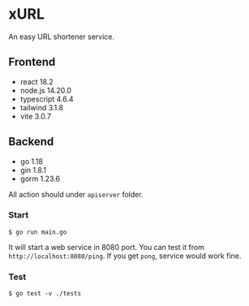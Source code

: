 # xURL

An easy URL shortener service.

## Frontend
- react 18.2
- node.js 14.20.0
- typescript 4.6.4
- tailwind 3.1.8
- vite 3.0.7


## Backend

- go 1.18
- gin 1.8.1
- gorm 1.23.6

All action should under `apiserver` folder.

### Start

    $ go run main.go

It will start a web service in 8080 port.
You can test it from `http://localhost:8080/ping`. If you get `pong`, service would work fine.

### Test

    $ go test -v ./tests


